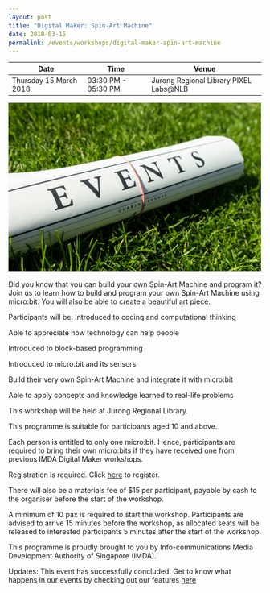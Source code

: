 ```yaml
---
layout: post
title: "Digital Maker: Spin-Art Machine"
date: 2018-03-15
permalink: /events/workshops/digital-maker-spin-art-machine
---
```


| Date | Time | Venue |
|--------|---|---|
| Thursday 15 March 2018 | 03:30 PM - 05:30 PM | Jurong Regional Library PIXEL Labs@NLB |

![hi](/images/events/generic-event-image.jpg)

Did you know that you can build your own Spin-Art Machine and program it? Join us to learn how to build and program your own Spin-Art Machine using micro:bit. You will also be able to create a beautiful art piece.
 
Participants will be:
Introduced to coding and computational thinking

Able to appreciate how technology can help people

Introduced to block-based programming

Introduced to micro:bit and its sensors

Build their very own Spin-Art Machine and integrate it with micro:bit

Able to apply concepts and knowledge learned to real-life problems
 
 
This workshop will be held at Jurong Regional Library.
 
This programme is suitable for participants aged 10 and above.
 
Each person is entitled to only one micro:bit. Hence, participants are required to bring their own micro:bits if they have received one from previous IMDA Digital Maker workshops.
 
Registration is required. Click <a href="https://www.nlb.gov.sg/golibrary2/e/digital-maker-spin-art-machine-pixel-labsnlb-55415723" target="_blank">here</a> to register.

There will also be a materials fee of $15 per participant, payable by cash to the organiser before the start of the workshop.
 
A minimum of 10 pax is required to start the workshop.
Participants are advised to arrive 15 minutes before the workshop, as allocated seats will be released to interested participants 5 minutes after the start of the workshop.
 
This programme is proudly brought to you by Info-communications Media Development Authority of Singapore (IMDA).
 

Updates: This event has successfully concluded. Get to know what happens in our events by checking out our features <a href="" target="_blank">here</a>
